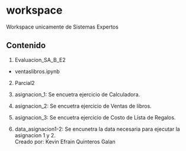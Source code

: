 # workspace

Workspace unicamente de Sistemas Expertos

## Contenido

1. Evaluacion_SA_B_E2
- ventaslibros.ipynb
2. Parcial2

3. asignacion_1: Se encuetra ejercicio de Calculadora.                                                                                                                              
4. asignacion_2: Se encuetra ejercicio de Ventas de libros.                                                                                                                          
5. asignacion_3: Se encuetra ejercicio de Costo de Lista de Regalos.                                                                                                                
6. data_asignacion1-2: Se encunetra la data necesaria para ejecutar la asignacion 1 y 2.                                                                                                                                                                                                                                                                                                             
Creado por: Kevin Efrain Quinteros Galan
